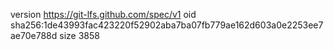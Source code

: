 version https://git-lfs.github.com/spec/v1
oid sha256:1de43993fac423220f52902aba7ba07fb779ae162d603a0e2253ee7ae70e788d
size 3858
